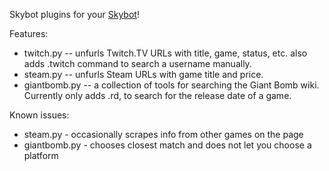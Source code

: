 Skybot plugins for your [Skybot](http://github.com/rmmh/skybot)!

Features:
* twitch.py -- unfurls Twitch.TV URLs with title, game, status, etc. also adds .twitch command to search a username manually.
* steam.py -- unfurls Steam URLs with game title and price.
* giantbomb.py -- a collection of tools for searching the Giant Bomb wiki. Currently only adds .rd, to search for the release date of a game.

Known issues:
* steam.py - occasionally scrapes info from other games on the page
* giantbomb.py - chooses closest match and does not let you choose a platform
